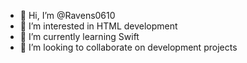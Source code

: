 - 👋 Hi, I’m @Ravens0610
- 👀 I’m interested in HTML development
- 🌱 I’m currently learning Swift
- 💞️ I’m looking to collaborate on development projects
